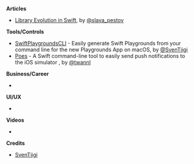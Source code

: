 
**Articles**

* [Library Evolution in Swift](https://swift.org/blog/library-evolution/), by [@slava_pestov](https://twitter.com/slava_pestov/)

**Tools/Controls**

* [SwiftPlaygroundsCLI](https://github.com/SvenTiigi/SwiftPlaygroundsCLI) - Easily generate Swift Playgrounds from your command line for the new Playgrounds App on macOS, by [@SvenTiigi](https://twitter.com/SvenTiigi)
* [Poes](https://github.com/AvdLee/Poes) - A Swift command-line tool to easily send push notifications to the iOS simulator , by [@twannl](https://www.twitter.com/twannl)

**Business/Career**

* 

**UI/UX**

* 

**Videos**

* 

**Credits**

* [SvenTiigi](https://github.com/SvenTiigi)
